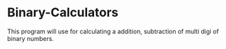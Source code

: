 # Binary-Calculators
This program will use for calculating a addition, subtraction of multi digi of binary numbers.
